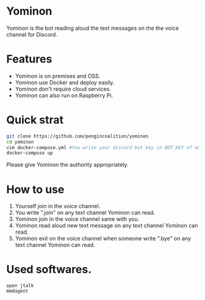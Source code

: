 # Yominon
Yominon is the bot reading aloud the text messages on the the voice channel for Discord.

# Features
* Yominon is on premises and OSS.
* Yominon use Docker and deploy easily.
* Yominon don't require cloud services.
* Yominon can also run on Raspberry Pi. 

# Quick strat
```bash
git clone https://github.com/pengincoalition/yominon
cd yominon
vim docker-compose.yml #You write your discord bot key in BOT_KEY of environment variables.
docker-compose up
```

Please give Yominon the authority appropriately.

#  How to use

1. Yourself join in the voice channel.
2. You write ".join" on any text channel Yominon can read.
3. Yominon join in the voice channel same with you.
4. Yominon read aloud new text message on any text channel Yominon can read.
5. Yominon exit on the voice channel when someone write ".bye" on any text channel Yominon can read.


# Used softwares.

```
open jtalk
mmdagent
```
